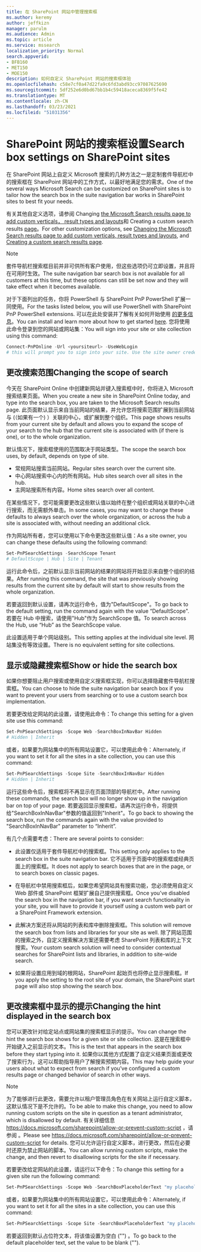 ```yaml
---
title: 在 SharePoint 网站中管理搜索框
ms.author: keremy
author: jeffkizn
manager: parulm
ms.audience: Admin
ms.topic: article
ms.service: mssearch
localization_priority: Normal
search.appverid:
- BFB160
- MET150
- MOE150
description: 如何自定义 SharePoint 网站的搜索框体验
ms.openlocfilehash: c58e7cf0a47d22fa9c6fd3abd93cc97087625690
ms.sourcegitcommit: 5df252e6d0bd67bb1b4c59418aceca8369f5fe42
ms.translationtype: MT
ms.contentlocale: zh-CN
ms.lasthandoff: 03/23/2021
ms.locfileid: "51031356"
---
```

# <a name="search-box-settings-on-sharepoint-sites"></a><span data-ttu-id="8b17f-103">SharePoint 网站的搜索框设置</span><span class="sxs-lookup"><span data-stu-id="8b17f-103">Search box settings on SharePoint sites</span></span>

<span data-ttu-id="8b17f-104">在 SharePoint 网站上自定义 Microsoft 搜索的几种方法之一是定制套件导航栏中的搜索框在 SharePoint 网站中的工作方式，以最好地满足您的需求。</span><span class="sxs-lookup"><span data-stu-id="8b17f-104">One of the several ways Microsoft Search can be customized on SharePoint sites is to tailor how the search box in the suite navigation bar works in SharePoint sites to best fit your needs.</span></span>

<span data-ttu-id="8b17f-105">有关其他自定义选项，请参阅 Changing [the Microsoft Search results page to add custom verticals， result types and layouts](customize-search-page.md)和 Creating a custom search results [page](create-search-results-pages.md)。</span><span class="sxs-lookup"><span data-stu-id="8b17f-105">For other customization options, see [Changing the Microsoft Search results page to add custom verticals, result types and layouts](customize-search-page.md), and [Creating a custom search results page](create-search-results-pages.md).</span></span>

> [!NOTE]
> <span data-ttu-id="8b17f-106">套件导航栏搜索框目前并非可供所有客户使用，但这些选项仍可立即设置，并且将在可用时生效。</span><span class="sxs-lookup"><span data-stu-id="8b17f-106">The suite navigation bar search box is not available for all customers at this time, but these options can still be set now and they will take effect when it becomes available.</span></span>

<span data-ttu-id="8b17f-107">对于下面列出的任务，你将 PowerShell 与 SharePoint PnP PowerShell 扩展一同使用。</span><span class="sxs-lookup"><span data-stu-id="8b17f-107">For the tasks listed below, you will use PowerShell with SharePoint PnP PowerShell extensions.</span></span> <span data-ttu-id="8b17f-108">可以在此处安装并了解有关如何开始使用 [的更多信息](/powershell/sharepoint/sharepoint-pnp/sharepoint-pnp-cmdlets?view=sharepoint-ps)。</span><span class="sxs-lookup"><span data-stu-id="8b17f-108">You can install and learn more about how to get started [here](/powershell/sharepoint/sharepoint-pnp/sharepoint-pnp-cmdlets?view=sharepoint-ps).</span></span> <span data-ttu-id="8b17f-109">您将使用此命令登录到您的网站或网站集：</span><span class="sxs-lookup"><span data-stu-id="8b17f-109">You will sign into your site or site collection using this command:</span></span>

```powershell
Connect-PnPOnline -Url <yoursiteurl> -UseWebLogin
# this will prompt you to sign into your site. Use the site owner credentials 
```

## <a name="changing-the-scope-of-search"></a><span data-ttu-id="8b17f-110">更改搜索范围</span><span class="sxs-lookup"><span data-stu-id="8b17f-110">Changing the scope of search</span></span>

<span data-ttu-id="8b17f-111">今天在 SharePoint Online 中创建新网站并键入搜索框中时，你将进入 Microsoft 搜索结果页面。</span><span class="sxs-lookup"><span data-stu-id="8b17f-111">When you create a new site in SharePoint Online today, and type into the search box, you are taken to the Microsoft Search results page.</span></span> <span data-ttu-id="8b17f-112">此页面默认显示来自当前网站的结果，并允许您将搜索范围扩展到当前网站与 (（如果有一个) ）关联的中心，或扩展到整个组织。</span><span class="sxs-lookup"><span data-stu-id="8b17f-112">This page shows results from your current site by default and allows you to expand the scope of your search to the hub that the current site is associated with (if there is one), or to the whole organization.</span></span>

<span data-ttu-id="8b17f-113">默认情况下，搜索框使用的范围取决于网站类型。</span><span class="sxs-lookup"><span data-stu-id="8b17f-113">The scope the search box uses, by default, depends on type of site.</span></span>

* <span data-ttu-id="8b17f-114">常规网站搜索当前网站。</span><span class="sxs-lookup"><span data-stu-id="8b17f-114">Regular sites search over the current site.</span></span>
* <span data-ttu-id="8b17f-115">中心网站搜索中心内的所有网站。</span><span class="sxs-lookup"><span data-stu-id="8b17f-115">Hub sites search over all sites in the hub.</span></span>
* <span data-ttu-id="8b17f-116">主网站搜索所有内容。</span><span class="sxs-lookup"><span data-stu-id="8b17f-116">Home sites search over all content.</span></span>

<span data-ttu-id="8b17f-117">在某些情况下，您可能需要更改这些默认值以始终在整个组织或网站关联的中心进行搜索，而无需额外单击。</span><span class="sxs-lookup"><span data-stu-id="8b17f-117">In some cases, you may want to change these defaults to always search over the whole organization, or across the hub a site is associated with, without needing an additional click.</span></span>

<span data-ttu-id="8b17f-118">作为网站所有者，您可以使用以下命令更改这些默认值：</span><span class="sxs-lookup"><span data-stu-id="8b17f-118">As a site owner, you can change these defaults using the following command:</span></span>

```powershell
Set-PnPSearchSettings -SearchScope Tenant
# DefaultScope | Hub | Site | Tenant
```

<span data-ttu-id="8b17f-119">运行此命令后，之前默认显示当前网站的结果的网站将开始显示来自整个组织的结果。</span><span class="sxs-lookup"><span data-stu-id="8b17f-119">After running this command, the site that was previously showing results from the current site by default will start to show results from the whole organization.</span></span>

<span data-ttu-id="8b17f-120">若要返回到默认设置，请再次运行命令，值为"DefaultScope"。</span><span class="sxs-lookup"><span data-stu-id="8b17f-120">To go back to the default setting, run the command again with the value “DefaultScope".</span></span> <span data-ttu-id="8b17f-121">若要在 Hub 中搜索，请使用"Hub"作为 SearchScope 值。</span><span class="sxs-lookup"><span data-stu-id="8b17f-121">To search across the Hub, use “Hub” as the SearchScope value.</span></span>

<span data-ttu-id="8b17f-122">此设置适用于单个网站级别。</span><span class="sxs-lookup"><span data-stu-id="8b17f-122">This setting applies at the individual site level.</span></span> <span data-ttu-id="8b17f-123">网站集没有等效设置。</span><span class="sxs-lookup"><span data-stu-id="8b17f-123">There is no equivalent setting for site collections.</span></span>

## <a name="show-or-hide-the-search-box"></a><span data-ttu-id="8b17f-124">显示或隐藏搜索框</span><span class="sxs-lookup"><span data-stu-id="8b17f-124">Show or hide the search box</span></span>

<span data-ttu-id="8b17f-125">如果你想要阻止用户搜索或使用自定义搜索框实现，你可以选择隐藏套件导航栏搜索框。</span><span class="sxs-lookup"><span data-stu-id="8b17f-125">You can choose to hide the suite navigation bar search box if you want to prevent your users from searching or to use a custom search box implementation.</span></span>

<span data-ttu-id="8b17f-126">若要更改给定网站的此设置，请使用此命令：</span><span class="sxs-lookup"><span data-stu-id="8b17f-126">To change this setting for a given site use this command:</span></span>

```powershell
Set-PnPSearchSettings -Scope Web -SearchBoxInNavBar Hidden
# Hidden | Inherit
```

<span data-ttu-id="8b17f-127">或者，如果要为网站集中的所有网站设置它，可以使用此命令：</span><span class="sxs-lookup"><span data-stu-id="8b17f-127">Alternately, if you want to set it for all the sites in a site collection, you can use this command:</span></span>

```powershell
Set-PnPSearchSettings -Scope Site -SearchBoxInNavBar Hidden
# Hidden | Inherit
```

<span data-ttu-id="8b17f-128">运行这些命令后，搜索框将不再显示在页面顶部的导航栏中。</span><span class="sxs-lookup"><span data-stu-id="8b17f-128">After running these commands, the search box will no longer show up in the navigation bar on top of your page.</span></span> <span data-ttu-id="8b17f-129">若要返回显示搜索框，请再次运行命令，将提供给"SearchBoxInNavBar"参数的值返回到"Inherit"。</span><span class="sxs-lookup"><span data-stu-id="8b17f-129">To go back to showing the search box, run the commands again with the value provided to "SearchBoxInNavBar" parameter to “Inherit”.</span></span>

<span data-ttu-id="8b17f-130">有几个点需要考虑：</span><span class="sxs-lookup"><span data-stu-id="8b17f-130">There are several points to consider:</span></span>

* <span data-ttu-id="8b17f-131">此设置仅适用于套件导航栏中的搜索框。</span><span class="sxs-lookup"><span data-stu-id="8b17f-131">This setting only applies to the search box in the suite navigation bar.</span></span> <span data-ttu-id="8b17f-132">它不适用于页面中的搜索框或经典页面上的搜索框。</span><span class="sxs-lookup"><span data-stu-id="8b17f-132">It does not apply to search boxes that are in the page, or to search boxes on classic pages.</span></span>

* <span data-ttu-id="8b17f-133">在导航栏中禁用搜索框后，如果您希望网站具有搜索功能，您必须使用自定义 Web 部件或 SharePoint 框架扩展自己提供搜索框。</span><span class="sxs-lookup"><span data-stu-id="8b17f-133">Once you’ve disabled the search box in the navigation bar, if you want search functionality in your site, you will have to provide it yourself using a custom web part or a SharePoint Framework extension.</span></span>

* <span data-ttu-id="8b17f-134">此解决方案还将从网站的列表和库中删除搜索框。</span><span class="sxs-lookup"><span data-stu-id="8b17f-134">This solution will remove the search box from lists and libraries for your site as well.</span></span> <span data-ttu-id="8b17f-135">除了网站范围的搜索之外，自定义搜索解决方案还需要考虑 SharePoint 列表和库的上下文搜索。</span><span class="sxs-lookup"><span data-stu-id="8b17f-135">Your custom search solution will need to consider contextual searches for SharePoint lists and libraries, in addition to site-wide search.</span></span>

* <span data-ttu-id="8b17f-136">如果将设置应用到域的根网站，SharePoint 起始页也将停止显示搜索框。</span><span class="sxs-lookup"><span data-stu-id="8b17f-136">If you apply the setting to the root site of your domain, the SharePoint start page will also stop showing the search box.</span></span>

## <a name="changing-the-hint-displayed-in-the-search-box"></a><span data-ttu-id="8b17f-137">更改搜索框中显示的提示</span><span class="sxs-lookup"><span data-stu-id="8b17f-137">Changing the hint displayed in the search box</span></span>

<span data-ttu-id="8b17f-138">您可以更改针对给定站点或网站集的搜索框显示的提示。</span><span class="sxs-lookup"><span data-stu-id="8b17f-138">You can change the hint the search box shows for a given site or site collection.</span></span> <span data-ttu-id="8b17f-139">这是在搜索框中开始键入之前显示的文本。</span><span class="sxs-lookup"><span data-stu-id="8b17f-139">This is the text that appears in the search box before they start typing into it.</span></span> <span data-ttu-id="8b17f-140">如果你以其他方式配置了自定义结果页面或更改了搜索行为，这可以帮助指导用户了解搜索预期内容。</span><span class="sxs-lookup"><span data-stu-id="8b17f-140">This may help guide your users about what to expect from search if you’ve configured a custom results page or changed behavior of search in other ways.</span></span>

> [!NOTE]
> <span data-ttu-id="8b17f-141">为了能够进行此更改，需要允许以租户管理员角色在有关网站上运行自定义脚本，这默认情况下是不允许的。</span><span class="sxs-lookup"><span data-stu-id="8b17f-141">To be able to make this change, you need to allow running custom scripts on the site in question as a tenant administrator, which is disallowed by default.</span></span> <span data-ttu-id="8b17f-142">有关详细信息 https://docs.microsoft.com/sharepoint/allow-or-prevent-custom-script ，请参阅 。</span><span class="sxs-lookup"><span data-stu-id="8b17f-142">Please see https://docs.microsoft.com/sharepoint/allow-or-prevent-custom-script for details.</span></span> <span data-ttu-id="8b17f-143">您可以允许运行自定义脚本，进行更改，然后在必要时还原为禁止网站的脚本。</span><span class="sxs-lookup"><span data-stu-id="8b17f-143">You can allow running custom scripts, make the change, and then revert to disallowing scripts for the site if necessary.</span></span>

<span data-ttu-id="8b17f-144">若要更改给定网站的此设置，请运行以下命令：</span><span class="sxs-lookup"><span data-stu-id="8b17f-144">To change this setting for a given site run the following command:</span></span>

```powershell
Set-PnPSearchSettings -Scope Web -SearchBoxPlaceholderText "my placeholder" 
```

<span data-ttu-id="8b17f-145">或者，如果要为网站集中的所有网站设置它，可以使用此命令：</span><span class="sxs-lookup"><span data-stu-id="8b17f-145">Alternately, if you want to set it for all the sites in a site collection, you can use this command:</span></span>

```powershell
Set-PnPSearchSettings -Scope Site -SearchBoxPlaceholderText "my placeholder" 
```

<span data-ttu-id="8b17f-146">若要返回到默认占位符文本，将该值设置为空白 ("") 。</span><span class="sxs-lookup"><span data-stu-id="8b17f-146">To go back to the default placeholder text, set the value to be blank ("").</span></span>